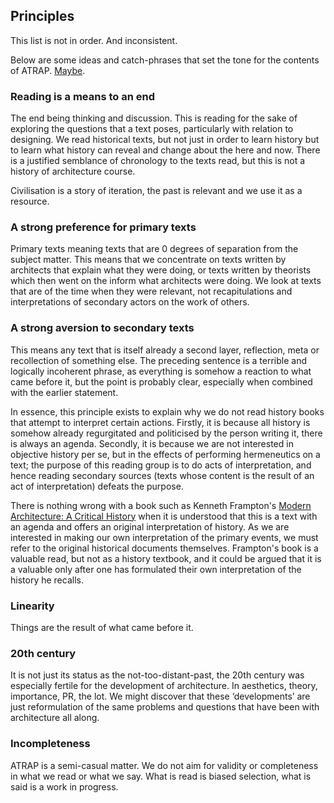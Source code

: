 ## Principles

This list is not in order. And inconsistent.

Below are some ideas and catch-phrases that set the tone for the contents of
ATRAP. [Maybe](http://www.youtube.com/watch?v=lEsPhTbJhuo).

### Reading is a means to an end

The end being thinking and discussion. This is reading for the sake of
exploring the questions that a text poses, particularly with relation to
designing. We read historical texts, but not just in order to learn history but
to learn what history can reveal and change about the here and now. There
is a justified semblance of chronology to the texts read, but this is not a
history of architecture course.

Civilisation is a story of iteration, the past is relevant and we use it as a
resource.

### A strong preference for primary texts

Primary texts meaning texts that are 0 degrees of separation from the subject
matter. This means that we concentrate on texts written by architects that
explain what they were doing, or texts written by theorists which then went on
the inform what architects were doing. We look at texts that are of the time
when they were relevant, not recapitulations and interpretations of secondary
actors on the work of others.

### A strong aversion to secondary texts

This means any text that is itself already a second layer, reflection, meta or
recollection of something else. The preceding sentence is a terrible and
logically incoherent phrase, as everything is somehow a reaction to what came
before it, but the point is probably clear, especially when combined with the
earlier statement.

In essence, this principle exists to explain why we do not read history books
that attempt to interpret certain actions. Firstly, it is because all history
is somehow already regurgitated and politicised by the person writing it, there
is always an agenda. Secondly, it is because we are not interested in objective
history per se, but in the effects of performing hermeneutics on a text; the
purpose of this reading group is to do acts of interpretation, and hence
reading secondary sources (texts whose content is the result of an act of
interpretation) defeats the purpose.

There is nothing wrong with a book such as Kenneth Frampton's [Modern
Architecture: A Critical
History](http://www.amazon.co.uk/gp/product/0500203954/ref=as_li_tf_tl?ie=UTF8&camp=1634&creative=6738&creativeASIN=0500203954&linkCode=as2&tag=zmlka-21)
when it is understood that this is a text with an agenda and offers an
original interpretation of history. As we are interested in making our own
interpretation of the primary events, we must refer to the original historical
documents themselves. Frampton's book is a valuable read, but not as a history
textbook, and it could be argued that it is a valuable only after one has
formulated their own interpretation of the history he recalls.

### Linearity

Things are the result of what came before it.

### 20th century

It is not just its status as the not-too-distant-past, the 20th century was
especially fertile for the development of architecture. In aesthetics, theory,
importance, PR, the lot. We might discover that these ‘developments’ are just
reformulation of the same problems and questions that have been with
architecture all along.

### Incompleteness

ATRAP is a semi-casual matter. We do not aim for validity or completeness in what
we read or what we say. What is read is biased selection, what is said is a
work in progress.

